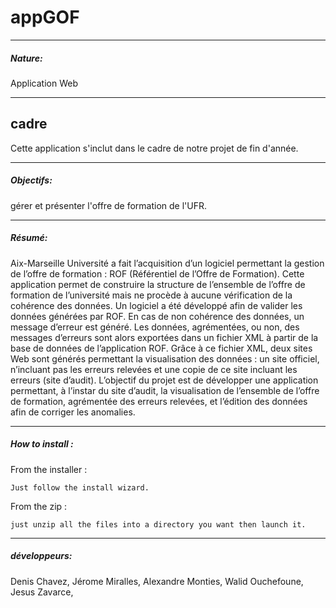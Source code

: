 appGOF
======

******************
<h5>Nature:</h5>

  Application Web 
  
******************
<h2>cadre</h2>

Cette application s'inclut dans le cadre de notre projet de fin d'année.

******************
<h5>Objectifs:</h5>

  gérer et présenter l'offre de formation de l'UFR.
  
******************

<h5>Résumé:</h5>

  Aix-Marseille Université a fait l’acquisition d’un logiciel permettant la gestion de l’offre de
  formation : ROF (Référentiel de l’Offre de Formation). Cette application permet de construire la
  structure de l’ensemble de l’offre de formation de l’université mais ne procède à aucune vérification
  de la cohérence des données.
  Un logiciel a été développé afin de valider les données générées par ROF. En cas de non 
  cohérence des données, un message d’erreur est généré. Les données, agrémentées, ou non, des
  messages d’erreurs sont alors exportées dans un fichier XML à partir de la base de données de
  l’application ROF. Grâce à ce fichier XML, deux sites Web sont générés permettant la visualisation
  des données : un site officiel, n’incluant pas les erreurs relevées et une copie de ce site incluant les
  erreurs (site d’audit).
  L’objectif du projet est de développer une application permettant, à l’instar du site d’audit, la
  visualisation de l’ensemble de l’offre de formation, agrémentée des erreurs relevées, et l’édition des
  données afin de corriger les anomalies.

 
****************

<h5>How to install :</h5>

From the installer : 

	Just follow the install wizard.

From the zip :

	just unzip all the files into a directory you want then launch it.
	

******************
<h5>développeurs:</h5>

Denis Chavez, 
Jérome Miralles, 
Alexandre Monties, 
Walid Ouchefoune, 
Jesus Zavarce, 
